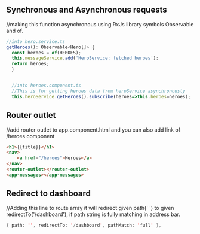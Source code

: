 ## Synchronous and Asynchronous requests

//making this function asynchronous using RxJs library symbols Observable and of.  
  ```ts
  //into hero.service.ts
  getHeroes(): Observable<Hero[]> {
    const heroes = of(HEROES);
    this.messageService.add('HeroService: fetched heroes');
    return heroes;
    }


    //into heroes.component.ts
    //This is for getting heroes data from heroService asynchronously
    this.heroService.getHeroes().subscribe(heroes=>this.heroes=heroes);
  ```

  ## Router outlet
//add router outlet to app.component.html and you can also add link of /heroes component
```html
<h1>{{title}}</h1>
<nav>
    <a href="/heroes">Heroes</a>
</nav>
<router-outlet></router-outlet>
<app-messages></app-messages>
```

## Redirect to dashboard
//Adding this line to route array it will redirect given path(' ') to given redirectTo('/dashboard'), if path string is fully matching in address bar.
```java
{ path: '', redirectTo: '/dashboard', pathMatch: 'full' },
```
